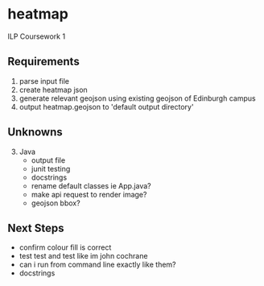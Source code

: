 # heatmap

ILP Coursework 1

## Requirements

1. parse input file
2. create heatmap json
3. generate relevant geojson using existing geojson of Edinburgh campus
4. output heatmap.geojson to 'default output directory'

## Unknowns

3. Java
    * output file
    * junit testing
    * docstrings
    * rename default classes ie App.java?
    * make api request to render image?
    * geojson bbox?

## Next Steps
* confirm colour fill is correct
* test test and test like im john cochrane
* can i run from command line exactly like them?
* docstrings